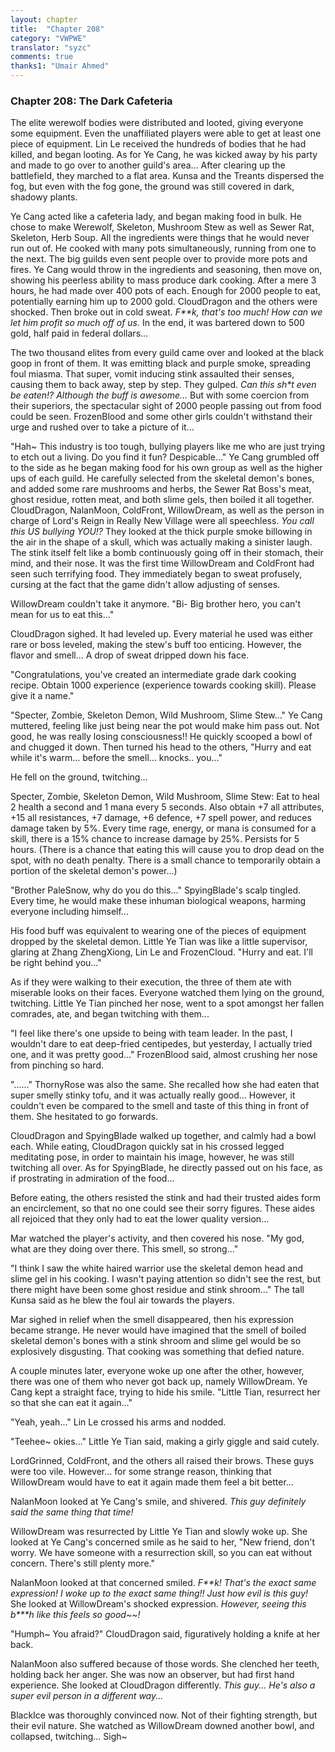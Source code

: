 ```yaml
---
layout: chapter
title:  "Chapter 208"
category: "VWPWE"
translator: "syzc"
comments: true
thanks1: "Umair Ahmed"
---
```


### Chapter 208: The Dark Cafeteria

The elite werewolf bodies were distributed and looted, giving everyone some equipment. Even the unaffiliated players were able to get at least one piece of equipment. Lin Le received the hundreds of bodies that he had killed, and began looting. As for Ye Cang, he was kicked away by his party and made to go over to another guild's area... After clearing up the battlefield, they marched to a flat area. Kunsa and the Treants dispersed the fog, but even with the fog gone, the ground was still covered in dark, shadowy plants.

Ye Cang acted like a cafeteria lady, and began making food in bulk. He chose to make Werewolf, Skeleton, Mushroom Stew as well as Sewer Rat, Skeleton, Herb Soup. All the ingredients were things that he would never run out of. He cooked with many pots simultaneously, running from one to the next. The big guilds even sent people over to provide more pots and fires. Ye Cang would throw in the ingredients and seasoning, then move on, showing his peerless ability to mass produce dark cooking. After a mere 3 hours, he had made over 400 pots of each. Enough for 2000 people to eat, potentially earning him up to 2000 gold. CloudDragon and the others were shocked. Then broke out in cold sweat. *F\*\*k, that's too much! How can we let him profit so much off of us.* In the end, it was bartered down to 500 gold, half paid in federal dollars...

The two thousand elites from every guild came over and looked at the black goop in front of them. It was emitting black and purple smoke, spreading foul miasma. That super, vomit inducing stink assaulted their senses, causing them to back away, step by step. They gulped. *Can this sh\*t even be eaten!? Although the buff is awesome...* But with some coercion from their superiors, the spectacular sight of 2000 people passing out from food could be seen. FrozenBlood and some other girls couldn't withstand their urge and rushed over to take a picture of it...

"Hah~ This industry is too tough, bullying players like me who are just trying to etch out a living. Do you find it fun? Despicable..." Ye Cang grumbled off to the side as he began making food for his own group as well as the higher ups of each guild. He carefully selected from the skeletal demon's bones, and added some rare mushrooms and herbs, the Sewer Rat Boss's meat, ghost residue, rotten meat, and both slime gels, then boiled it all together. CloudDragon, NalanMoon, ColdFront, WillowDream, as well as the person in charge of Lord's Reign in Really New Village were all speechless. *You call this US bullying YOU!?* They looked at the thick purple smoke billowing in the air in the shape of a skull, which was actually making a sinister laugh. The stink itself felt like a bomb continuously going off in their stomach, their mind, and their nose. It was the first time WillowDream and ColdFront had seen such terrifying food. They immediately began to sweat profusely, cursing at the fact that the game didn't allow adjusting of senses.

WillowDream couldn't take it anymore. "Bi- Big brother hero, you can't mean for us to eat this..."

CloudDragon sighed. It had leveled up. Every material he used was either rare or boss leveled, making the stew's buff too enticing. However, the flavor and smell... A drop of sweat dripped down his face. 

"Congratulations, you've created an intermediate grade dark cooking recipe. Obtain 1000 experience (experience towards cooking skill). Please give it a name."

"Specter, Zombie, Skeleton Demon, Wild Mushroom, Slime Stew..." Ye Cang muttered, feeling like just being near the pot would make him pass out. Not good, he was really losing consciousness!! He quickly scooped a bowl of and chugged it down. Then turned his head to the others, "Hurry and eat while it's warm... before the smell... knocks.. you..."

He fell on the ground, twitching...

Specter, Zombie, Skeleton Demon, Wild Mushroom, Slime Stew: Eat to heal 2 health a second and 1 mana every 5 seconds. Also obtain +7 all attributes, +15 all resistances, +7 damage, +6 defence, +7 spell power, and reduces damage taken by 5%. Every time rage, energy, or mana is consumed for a skill, there is a 15% chance to increase damage by 25%. Persists for 5 hours. (There is a chance that eating this will cause you to drop dead on the spot, with no death penalty. There is a small chance to temporarily obtain a portion of the skeletal demon's power...) 

"Brother PaleSnow, why do you do this..." SpyingBlade's scalp tingled. Every time, he would make these inhuman biological weapons, harming everyone including himself...

His food buff was equivalent to wearing one of the pieces of equipment dropped by the skeletal demon. Little Ye Tian was like a little supervisor, glaring at Zhang ZhengXiong, Lin Le and FrozenCloud. "Hurry and eat. I'll be right behind you..."

As if they were walking to their execution, the three of them ate with miserable looks on their faces. Everyone watched them lying on the ground, twitching. Little Ye Tian pinched her nose, went to a spot amongst her fallen comrades, ate, and began twitching with them...

"I feel like there's one upside to being with team leader. In the past, I wouldn't dare to eat deep-fried centipedes, but yesterday, I actually tried one, and it was pretty good..." FrozenBlood said, almost crushing her nose from pinching so hard. 

"......" ThornyRose was also the same. She recalled how she had eaten that super smelly stinky tofu, and it was actually really good... However, it couldn't even be compared to the smell and taste of this thing in front of them. She hesitated to go forwards.

CloudDragon and SpyingBlade walked up together, and calmly had a bowl each. While eating, CloudDragon quickly sat in his crossed legged meditating pose, in order to maintain his image, however, he was still twitching all over. As for SpyingBlade, he directly passed out on his face, as if prostrating in admiration of the food...

Before eating, the others resisted the stink and had their trusted aides form an encirclement, so that no one could see their sorry figures. These aides all rejoiced that they only had to eat the lower quality version...

Mar watched the player's activity, and then covered his nose. "My god, what are they doing over there. This smell, so strong..."

"I think I saw the white haired warrior use the skeletal demon head and slime gel in his cooking. I wasn't paying attention so didn't see the rest, but there might have been some ghost residue and stink shroom..." The tall Kunsa said as he blew the foul air towards the players.

Mar sighed in relief when the smell disappeared, then his expression became strange. He never would have imagined that the smell of boiled skeletal demon's bones with a stink shroom and slime gel would be so explosively disgusting. That cooking was something that defied nature.

A couple minutes later, everyone woke up one after the other, however, there was one of them who never got back up, namely WillowDream. Ye Cang kept a straight face, trying to hide his smile. "Little Tian, resurrect her so that she can eat it again..."

"Yeah, yeah..." Lin Le crossed his arms and nodded.

"Teehee~ okies..." Little Ye Tian said, making a girly giggle and said cutely.

LordGrinned, ColdFront, and the others all raised their brows. These guys were too vile. However... for some strange reason, thinking that WillowDream would have to eat it again made them feel a bit better...

NalanMoon looked at Ye Cang's smile, and shivered. *This guy definitely said the same thing that time!*

WillowDream was resurrected by Little Ye Tian and slowly woke up. She looked at Ye Cang's concerned smile as he said to her, "New friend, don't worry. We have someone with a resurrection skill, so you can eat without concern. There's still plenty more."

NalanMoon looked at that concerned smiled. *F\*\*k! That's the exact same expression! I woke up to the exact same thing!! Just how evil is this guy!* She looked at WillowDream's shocked expression. *However, seeing this b\*\*\*h like this feels so good~~!*  

"Humph~ You afraid?" CloudDragon said, figuratively holding a knife at her back.

NalanMoon also suffered because of those words. She clenched her teeth, holding back her anger. She was now an observer, but had first hand experience. She looked at CloudDragon differently. *This guy... He's also a super evil person in a different way...*

BlackIce was thoroughly convinced now. Not of their fighting strength, but their evil nature. She watched as WillowDream downed another bowl, and collapsed, twitching... Sigh~
